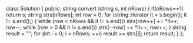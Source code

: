 class Solution
{
public:
    string convert (string s, int nRows)
    {
        if(nRows==1) return s;
        string strs[nRows];
        int row = 0;
        for (string::iterator it = s.begin(); it != s.end();)
        {
            while (row < nRows && it != s.end()) strs[row++] += *it++;
            row--;
            while (row > 0     && it != s.end()) strs[--row] += *it++;
            row++;
        }
        string result = "";
        for (int i = 0; i < nRows; ++i) result += strs[i];
        return result;
    }
};